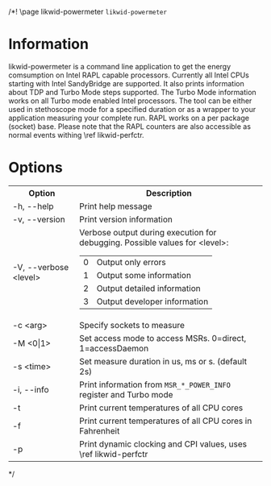 /*! \page likwid-powermeter <CODE>likwid-powermeter</CODE>

<H1>Information</H1>
likwid-powermeter is a command line application to get the energy comsumption on Intel RAPL capable processors. Currently
all Intel CPUs starting with Intel SandyBridge are supported. It also prints information about TDP and Turbo Mode steps supported.
The Turbo Mode information works on all Turbo mode enabled Intel processors. The tool can be either used in stethoscope mode for a specified duration or as a wrapper to your application measuring your complete run. RAPL works on a per package (socket) base.
Please note that the RAPL counters are also accessible as normal events withing \ref likwid-perfctr.

<H1>Options</H1>
<TABLE>
<TR>
  <TH>Option</TH>
  <TH>Description</TH>
</TR>
<TR>
  <TD>-h, --help</TD>
  <TD>Print help message</TD>
</TR>
<TR>
  <TD>-v, --version</TD>
  <TD>Print version information</TD>
</TR>
<TR>
  <TD>-V, --verbose &lt;level&gt;</TD>
  <TD>Verbose output during execution for debugging. Possible values for &lt;level&gt;:
  <TABLE>
    <TR>
      <TD>0</TD>
      <TD>Output only errors</TD>
    </TR>
    <TR>
      <TD>1</TD>
      <TD>Output some information</TD>
    </TR>
    <TR>
      <TD>2</TD>
      <TD>Output detailed information</TD>
    </TR>
    <TR>
      <TD>3</TD>
      <TD>Output developer information</TD>
    </TR>
  </TABLE>
  </TD>
</TR>
<TR>
  <TD>-c &lt;arg&gt;</TD>
  <TD>Specify sockets to measure</TD>
</TR>
<TR>
  <TD>-M &lt;0|1&gt;</TD>
  <TD>Set access mode to access MSRs. 0=direct, 1=accessDaemon</TD>
</TR>
<TR>
  <TD>-s &lt;time&gt;</TD>
  <TD>Set measure duration in us, ms or s. (default 2s)</TD>
</TR>
<TR>
  <TD>-i, --info</TD>
  <TD>Print information from <CODE>MSR_*_POWER_INFO</CODE> register and Turbo mode</TD>
</TR>
<TR>
  <TD>-t</TD>
  <TD>Print current temperatures of all CPU cores</TD>
</TR>
<TR>
  <TD>-f</TD>
  <TD>Print current temperatures of all CPU cores in Fahrenheit</TD>
</TR>
<TR>
  <TD>-p</TD>
  <TD>Print dynamic clocking and CPI values, uses \ref likwid-perfctr</TD>
</TR>
</TABLE>
*/
